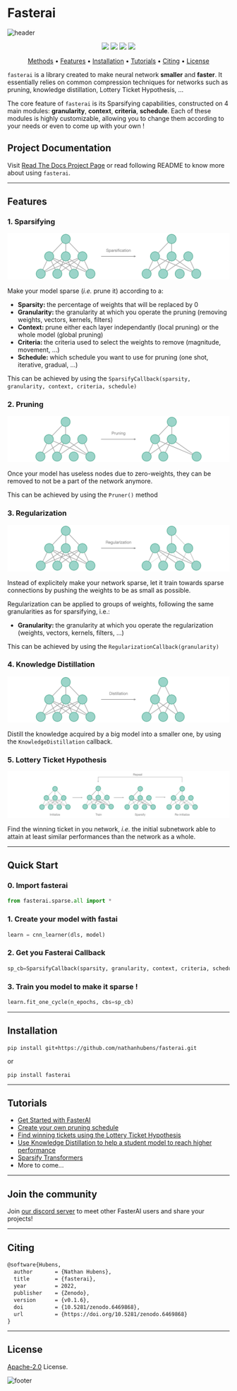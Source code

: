 # Fasterai



![header](https://capsule-render.vercel.app/api?type=waving&color=008080&height=300&section=header&text=fasterai%20&fontSize=90&animation=fadeIn&fontAlignY=38&desc=A%20Library%20to%20make%20smaller%20and%20faster%20neural%20networks&descAlignY=51&descAlign=62)

<p align="center">
    <a href="https://pypi.org/project/fasterai/"><img src="https://img.shields.io/pypi/v/fasterai?color=%235BAFAF"></a>
    <a href="https://pypi.org/project/fasterai/"><img src="https://static.pepy.tech/personalized-badge/fasterai?color=%235BAFAFperiod=total&units=international_system&left_color=grey&right_color=%235BAFAF&left_text=downloads"></a>
    <a href="https://opensource.org/licenses/MIT"><img src="https://img.shields.io/github/license/nathanhubens/fasterai?color=%235bafaf"></a>
    <a href="https://pypi.org/project/fasterai/"><img src="https://img.shields.io/badge/DOI-10.5281%2Fzenodo.6469868-y?color=%235BAFAF"></a>
</p>


<p align="center">
  <a href="#methods">Methods</a> •
  <a href="#features">Features</a> •
  <a href="#installation">Installation</a> •
  <a href="#tutorials">Tutorials</a> •
  <a href="#citing">Citing</a> •
  <a href="#license">License</a>
</p>

`fasterai` is a library created to make neural network **smaller** and **faster**. It essentially relies on common compression techniques for networks such as pruning, knowledge distillation, Lottery Ticket Hypothesis, ...

The core feature of `fasterai` is its Sparsifying capabilities, constructed on 4 main modules: **granularity**, **context**, **criteria**, **schedule**. Each of these modules is highly customizable, allowing you to change them according to your needs or even to come up with your own !

## Project Documentation

Visit [Read The Docs Project Page](https://nathanhubens.github.io/fasterai/) or read following README to know more about using `fasterai`.

---

##  Features

### 1. Sparsifying

![alt text](nbs/imgs/sparsification.png "Sparsification")

Make your model sparse (*i.e.* prune it) according to a:
- <b>Sparsity: </b> the percentage of weights that will be replaced by 0
- <b>Granularity: </b> the granularity at which you operate the pruning (removing weights, vectors, kernels, filters)
- <b>Context: </b> prune either each layer independantly (local pruning) or the whole model (global pruning)
- <b>Criteria: </b> the criteria used to select the weights to remove (magnitude, movement, ...)
- <b>Schedule: </b> which schedule you want to use for pruning (one shot, iterative, gradual, ...)

This can be achieved by using the `SparsifyCallback(sparsity, granularity, context, criteria, schedule)`

### 2. Pruning

![alt text](nbs/imgs/pruning_readme.png "Pruning")

Once your model has useless nodes due to zero-weights, they can be removed to not be a part of the network anymore.

This can be achieved by using the `Pruner()` method

### 3. Regularization

![alt text](nbs/imgs/regularization.png "Regularization")

Instead of explicitely make your network sparse, let it train towards sparse connections by pushing the weights to be as small as possible.

Regularization can be applied to groups of weights, following the same granularities as for sparsifying, i.e.:
- <b>Granularity: </b> the granularity at which you operate the regularization (weights, vectors, kernels, filters, ...)

This can be achieved by using the `RegularizationCallback(granularity)`

### 4. Knowledge Distillation

![alt text](nbs/imgs/distillation.png "Distillation")

Distill the knowledge acquired by a big model into a smaller one, by using the `KnowledgeDistillation` callback.

### 5. Lottery Ticket Hypothesis

![alt text](nbs/imgs/LTH.png "Lottery Ticket Hypothesis")

Find the winning ticket in you network, *i.e.* the initial subnetwork able to attain at least similar performances than the network as a whole.

---

##  Quick Start

### 0. Import fasterai

```python
from fasterai.sparse.all import *
```

### 1. Create your model with fastai

```python
learn = cnn_learner(dls, model)
```

### 2. Get you Fasterai Callback

```python
sp_cb=SparsifyCallback(sparsity, granularity, context, criteria, schedule)
```

### 3. Train you model to make it sparse !

```python
learn.fit_one_cycle(n_epochs, cbs=sp_cb)
```

---

##  Installation


```
pip install git+https://github.com/nathanhubens/fasterai.git
```

or 

```
pip install fasterai
```

---

## Tutorials

- [Get Started with FasterAI](https://nathanhubens.github.io/fasterai/quickstart.html)
- [Create your own pruning schedule](https://nathanhubens.github.io/fasterai/tutorial.schedules.html)
- [Find winning tickets using the Lottery Ticket Hypothesis](https://nathanhubens.github.io/fasterai/tutorial.lottery_ticket.html)
- [Use Knowledge Distillation to help a student model to reach higher performance](https://nathanhubens.github.io/fasterai/tutorial.knowledge_distillation.html)
- [Sparsify Transformers](https://nathanhubens.github.io/fasterai/tutorial.transformers.html)
- More to come...

---

## Join the community

Join [our discord server](https://discord.gg/32BwhJSB9u) to meet other FasterAI users and share your projects!

---

##  Citing
```
@software{Hubens,
  author       = {Nathan Hubens},
  title        = {fasterai},
  year         = 2022,
  publisher    = {Zenodo},
  version      = {v0.1.6},
  doi          = {10.5281/zenodo.6469868},
  url          = {https://doi.org/10.5281/zenodo.6469868}
}
```

---

## License

[Apache-2.0](https://www.apache.org/licenses/) License.

![footer](https://capsule-render.vercel.app/api?type=waving&color=008080&height=100&section=footer)
